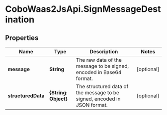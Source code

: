 # CoboWaas2JsApi.SignMessageDestination

## Properties

Name | Type | Description | Notes
------------ | ------------- | ------------- | -------------
**message** | **String** | The raw data of the message to be signed, encoded in Base64 format. | [optional] 
**structuredData** | **{String: Object}** | The structured data of the message to be signed, encoded in JSON format. | [optional] 


